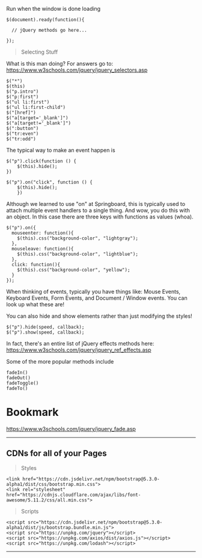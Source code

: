 

Run when the window is done loading

	$(document).ready(function(){

	  // jQuery methods go here...

	});

> Selecting Stuff

What is this man doing? For answers go to: 
https://www.w3schools.com/jquery/jquery_selectors.asp

	$("*")
	$(this) 
	$("p.intro") 
	$("p:first") 
	$("ul li:first") 	
	$("ul li:first-child") 	
	$("[href]") 
	$("a[target='_blank']") 	
	$("a[target!='_blank']") 	
	$(":button") 	
	$("tr:even") 
	$("tr:odd") 

The typical way to make an event happen is

	$("p").click(function () {
		$(this).hide();
	})

	$("p").on("click", function () {
		$(this).hide();
		})

Although we learned to use "on" at Springboard, this is typically used to attach multiple event handlers to a single thing. And wow, you do this with an object. In this case there are three keys with functions as values (whoa). 

	$("p").on({
	  mouseenter: function(){
	    $(this).css("background-color", "lightgray");
	  },
	  mouseleave: function(){
	    $(this).css("background-color", "lightblue");
	  },
	  click: function(){
	    $(this).css("background-color", "yellow");
	  }
	});

When thinking of events, typically you have things like: Mouse Events, Keyboard Events, Form Events, and Document / Window events. You can look up what these are! 

You can also hide and show elements rather than just modifying the styles!

	$("p").hide(speed, callback);
	$("p").show(speed, callback);

In fact, there's an entire list of jQuery effects methods here: https://www.w3schools.com/jquery/jquery_ref_effects.asp

Some of the more popular methods include

	fadeIn()
	fadeOut()
	fadeToggle()
	fadeTo()

# Bookmark

https://www.w3schools.com/jquery/jquery_fade.asp



---

## CDNs for all of your Pages

> Styles

	<link href="https://cdn.jsdelivr.net/npm/bootstrap@5.3.0-alpha1/dist/css/bootstrap.min.css">
	<link rel="stylesheet" href="https://cdnjs.cloudflare.com/ajax/libs/font-awesome/5.11.2/css/all.min.css">

> Scripts

	<script src="https://cdn.jsdelivr.net/npm/bootstrap@5.3.0-alpha1/dist/js/bootstrap.bundle.min.js">
	<script src="https://unpkg.com/jquery"></script>
	<script src="https://unpkg.com/axios/dist/axios.js"></script>
	<script src="https://unpkg.com/lodash"></script>

---

